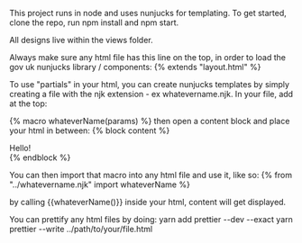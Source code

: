 This project runs in node and uses nunjucks for templating. To get started, clone the repo, run npm install and npm start.

All designs live within the views folder.

Always make sure any html file has this line on the top, in order to load the gov uk nunjucks library / components: 
{% extends "layout.html" %}

To use "partials" in your html, you can create nunjucks templates by simply creating a file with the njk extension - ex whatevername.njk. In your file, add at the top: 

{% macro whateverName(params) %} then open a content block and place your html in between: 
{% block content %} <div> Hello! </div> {% endblock %}

You can then import that macro into any html file and use it, like so:
{% from "../whatevername.njk" import whateverName %}

by calling {{whateverName()}} inside your html, content will get displayed.

You can prettify any html files by doing:
yarn add prettier --dev --exact
yarn prettier --write ../path/to/your/file.html


